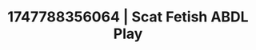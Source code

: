 ---
categories:
- Intimate storytelling
- Swimmer
- Respectful sex
- Authentic sex
- Mirror play
image: /assets/images/1747788356064.jpg
layout: post
seo:
  description: Featured content with high-quality ABDL Play, Scat Fetish. HD images
    available.
  keywords: ABDL Play, Scat Fetish
  og_image: /assets/images/1747788356064.jpg
  schema_type: VisualArtwork
tags:
- '#1747788356064'
- ABDL Play
- Scat Fetish
title: 1747788356064 | Scat Fetish ABDL Play
---